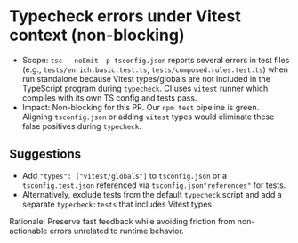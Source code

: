 # Typecheck errors under Vitest context (non-blocking)

- Scope: `tsc --noEmit -p tsconfig.json` reports several errors in test files (e.g., `tests/enrich.basic.test.ts`, `tests/composed.rules.test.ts`) when run standalone because Vitest types/globals are not included in the TypeScript program during `typecheck`. CI uses `vitest` runner which compiles with its own TS config and tests pass.
- Impact: Non-blocking for this PR. Our `npm test` pipeline is green. Aligning `tsconfig.json` or adding `vitest` types would eliminate these false positives during `typecheck`.

## Suggestions

- Add `"types": ["vitest/globals"]` to `tsconfig.json` or a `tsconfig.test.json` referenced via `tsconfig.json"references"` for tests.
- Alternatively, exclude tests from the default `typecheck` script and add a separate `typecheck:tests` that includes Vitest types.

Rationale: Preserve fast feedback while avoiding friction from non-actionable errors unrelated to runtime behavior.
